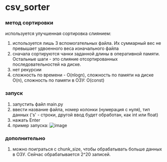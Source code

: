 # csv_sorter

### метод сортировки  
используется улучшенная сортировка слиянием:  
1) используется лишь 3 вспомогательных файла. Их суммарный вес не превышает удвоенного веса изначального файла  
2) сначала сортируются чанки заданной длины в оперативной памяти. Остальные шаги - это слияние отсортированных 
последовательностей на диске.  
3) нет рекурсии  
4) сложность по времени - O(nlogn), сложность по памяти на диске O(n), сложность по памяти в ОЗУ: O(const)  

### запуск
1) запустить файл main.py  
2) ввести название файла, номер колонки (нумерация с нуля), тип данных ('s' - строки, другой ввод будет обработан, как int или float)  
3) нажать Enter  
4) пример запуска:  ![image](https://github.com/Kain0/csv_sorter/assets/53154029/7e2ee138-d752-477a-8a02-5978924da5f6)


### дополнительно
1) можно поиграться с chunk_size, чтобы обрабатывать больше данных в ОЗУ. Сейчас обрабатывается 2^20 записей.  
